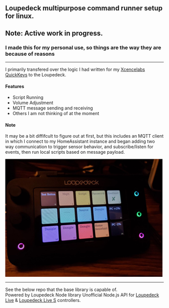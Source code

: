 ## Loupedeck multipurpose command runner setup for linux.

## Note: Active work in progress.  
### I made this for my personal use, so things are the way they are because of reasons

---
I primarily transfered over the logic I had written for my [Xcencelabs QuickKeys](https://github.com/instance-id/quick-keys-app) to the Loupedeck.

#### Features
* Script Running  
* Volume Adjustment
* MQTT message sending and receiving  
* Others I am not thinking of at the moment  

#### Note
It may be a bit diffifcult to figure out at first, but this includes an MQTT client in which I connect to my HomeAssistant instance and began adding two way communication to trigger sensor behavior, and subscribe/listen for events, then run local scripts based on message payload.

<img src="docs/loupedeck_linux.jpg"  width="500" >

---
See the below repo that the base library is capable of.  
Powered by Loupedeck Node library
Unofficial Node.js API for [Loupedeck Live](https://loupedeck.com/products/loupedeck-live/) & [Loupedeck Live S](https://loupedeck.com/products/loupedeck-live-s/) controllers.
